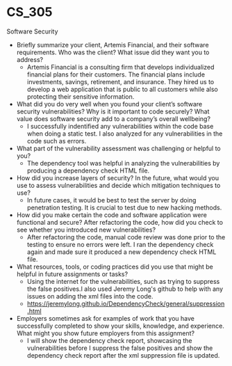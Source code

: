 # CS_305
Software Security

- Briefly summarize your client, Artemis Financial, and their software requirements. Who was the client? What issue did they want you to address?
  - Artemis Financial is a consulting firm that develops individualized financial plans for their customers. The financial plans include investments, savings, retirement, and insurance. They hired us to develop a web application that is public to all customers while also protecting their sensitive information.
- What did you do very well when you found your client’s software security vulnerabilities? Why is it important to code securely? What value does software security add to a company’s overall wellbeing?
  - I successfully indentified any vulnerabilities within the code base when doing a static test. I also analyzed for any vulnerabilities in the code such as errors.
- What part of the vulnerability assessment was challenging or helpful to you?
  - The dependency tool was helpful in analyzing the vulnerabilities by producing a dependency check HTML file.
- How did you increase layers of security? In the future, what would you use to assess vulnerabilities and decide which mitigation techniques to use?
  - In future cases, it would be best to test the server by doing penetration testing. It is crucial to test due to new hacking methods.
- How did you make certain the code and software application were functional and secure? After refactoring the code, how did you check to see whether you introduced new vulnerabilities?
  - After refactoring the code, manual code review was done prior to the testing to ensure no errors were left. I ran the dependency check again and made sure it produced a new dependency check HTML file. 
- What resources, tools, or coding practices did you use that might be helpful in future assignments or tasks?
  - Using the internet for the vulnerabilities, such as trying to suppress the false positives.I also used Jeremy Long's github to help with any issues on adding the xml files into the code. 
  - https://jeremylong.github.io/DependencyCheck/general/suppression.html
- Employers sometimes ask for examples of work that you have successfully completed to show your skills, knowledge, and experience. What might you show future employers from this assignment?
  - I will show the dependency check report, showcasing the vulnerabilities before I suppress the false positives and show the dependency check report after the xml suppression file is updated.

